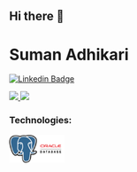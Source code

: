 ## Hi there 👋
# Suman Adhikari
[![Linkedin Badge](https://img.shields.io/badge/Suman%20Adhikari-0077B5?style=for-the-badge&logo=linkedin&logoColor=white)](https://www.linkedin.com/in/dralmostright/)

<p align="justify">
  <a href="https://github.com/dralmostright/dralmostright">
    <img
      height="150"
      src="https://github-readme-stats.vercel.app/api?username=dralmostright&count_private=true&show_icons=true&custom_title=Github%20Status&show=issues&theme=radical"
    />
  </a>
   <a href="https://github.com/dralmostright/dralmostright">
    <img
      height="150"
      src="https://github-readme-stats.vercel.app/api/top-langs/?username=dralmostright&layout=compact&theme=radical" />
  </a>
</p>

### Technologies:

<img height="50" align="left" style="background-color:white" src="https://raw.githubusercontent.com/github/explore/refs/heads/main/topics/postgresql/postgresql.png">
<img height="50" align="left" style="background-color:white" src="https://raw.githubusercontent.com/github/explore/refs/heads/main/topics/oracle-database/oracle-database.png">

<!--
**dralmostright/dralmostright** is a ✨ _special_ ✨ repository because its `README.md` (this file) appears on your GitHub profile.

<code><img height="20" src="https://raw.githubusercontent.com/github/explore/80688e429a7d4ef2fca1e82350fe8e3517d3494d/topics/javascript/javascript.png"></code>
<code><img height="20" src="https://raw.githubusercontent.com/github/explore/80688e429a7d4ef2fca1e82350fe8e3517d3494d/topics/react/react.png"></code>
<code><img height="20" src="https://raw.githubusercontent.com/github/explore/80688e429a7d4ef2fca1e82350fe8e3517d3494d/topics/nodejs/nodejs.png"></code> 
<code><img height="25" src="https://raw.githubusercontent.com/github/explore/80688e429a7d4ef2fca1e82350fe8e3517d3494d/topics/html/html.png"></code> 
<code><img height="25" src="https://raw.githubusercontent.com/github/explore/80688e429a7d4ef2fca1e82350fe8e3517d3494d/topics/css/css.png"></code>
<code><img height="20" src="https://raw.githubusercontent.com/github/explore/80688e429a7d4ef2fca1e82350fe8e3517d3494d/topics/bootstrap/bootstrap.png"></code>

Here are some ideas to get you started:

- 🔭 I’m currently working on ...
- 🌱 I’m currently learning ...
- 👯 I’m looking to collaborate on ...
- 🤔 I’m looking for help with ...
- 💬 Ask me about ...
- 📫 How to reach me: ...
- 😄 Pronouns: ...
- ⚡ Fun fact: ...
-->
